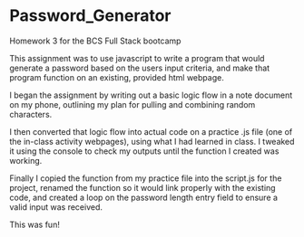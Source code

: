 # Password_Generator
Homework 3 for the BCS Full Stack bootcamp

This assignment was to use javascript to write a program that would generate a password based on the users input criteria, and make that program function on an existing, provided html webpage. 

I began the assignment by writing out a basic logic flow in a note document on my phone, outlining my plan for pulling and combining random characters.

I then converted that logic flow into actual code on a practice .js file (one of the in-class activity webpages), using what I had learned in class. I tweaked it using the console to check my outputs until the function I created was working.

Finally I copied the function from my practice file into the script.js for the project, renamed the function so it would link properly with the existing code, and created a loop on the password length entry field to ensure a valid input was received. 

This was fun!